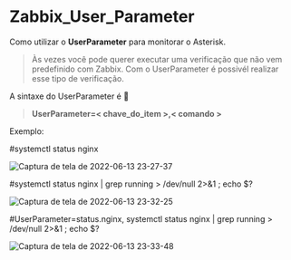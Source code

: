 # Zabbix_User_Parameter
Como utilizar o **UserParameter** para monitorar o Asterisk.
> Às vezes você pode querer executar uma verificação  que não vem predefinido com Zabbix.
> Com o UserParameter é possivél realizar esse tipo de verificação.



A sintaxe do UserParameter é  :eyes:


> **UserParameter=< chave_do_item >,< comando >**
>  
> 
  Exemplo:
  
  
#systemctl status nginx

 
![Captura de tela de 2022-06-13 23-27-37](https://user-images.githubusercontent.com/102430464/173480871-ea07ea6f-3c80-42ad-b328-4a09988008de.png)

#systemctl status nginx | grep running > /dev/null 2>&1 ; echo $?

![Captura de tela de 2022-06-13 23-32-25](https://user-images.githubusercontent.com/102430464/173481108-a06b47ca-5801-4627-9f7a-57ab4a27b12e.png)

#UserParameter=status.nginx, systemctl status nginx | grep running > /dev/null 2>&1 ; echo $?

![Captura de tela de 2022-06-13 23-33-48](https://user-images.githubusercontent.com/102430464/173481326-6b62c222-3233-4826-9019-861aadfbe554.png)
